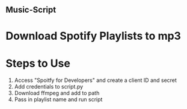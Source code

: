 ## Music-Script
# Download Spotify Playlists to mp3

# Steps to Use
1. Access "Spoitfy for Developers" and create a client ID and secret
2. Add credentials to script.py
3. Download ffmpeg and add to path
4. Pass in playlist name and run script
